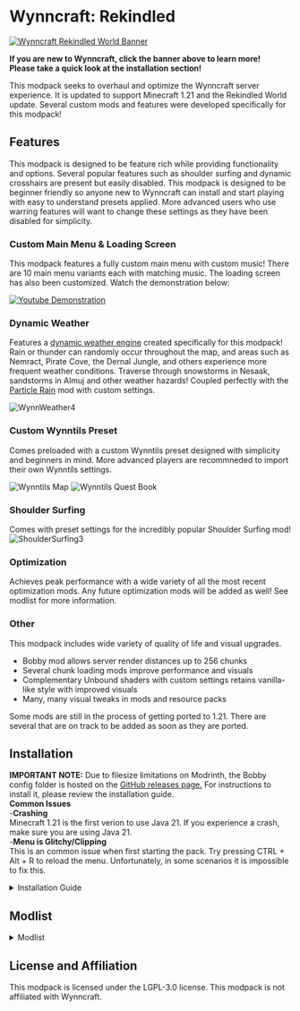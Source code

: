 # Wynncraft: Rekindled
[![Wynncraft Rekindled World Banner][1]][2]

[1]: https://cdn.modrinth.com/data/cached_images/838a9c58769a06b79203a2687415f2e15a856139.webp
[2]:  http://wynncraft.com "Redirect to homepage"

**If you are new to Wynncraft, click the banner above to learn more!**\
**Please take a quick look at the installation section!**

This modpack seeks to overhaul and optimize the Wynncraft server experience. It is updated to support Minecraft 1.21 and the Rekindled World update. Several custom mods and features were developed specifically for this modpack!

## Features

This modpack is designed to be feature rich while providing functionality and options. Several popular features such as shoulder surfing and dynamic crosshairs are present but easily disabled. This modpack is designed to be beginner friendly so anyone new to Wynncraft can install and start playing with easy to understand presets applied. More advanced users who use warring features will want to change these settings as they have been disabled for simplicity.
 
### Custom Main Menu & Loading Screen

This modpack features a fully custom main menu with custom music! There are 10 main menu variants each with matching music. The loading screen has also been customized. Watch the demonstration below:

[![Youtube Demonstration](https://img.youtube.com/vi/KP6yD7GRyTk/0.jpg)](https://www.youtube.com/watch?v=KP6yD7GRyTk)
 
### Dynamic Weather

Features a [dynamic weather engine](https://modrinth.com/mod/wynncraft-dynamic-weather) created specifically for this modpack! Rain or thunder can randomly occur throughout the map, and areas such as Nemract, Pirate Cove, the Dernal Jungle, and others experience more frequent weather conditions. Traverse through snowstorms in Nesaak, sandstorms in Almuj and other weather hazards! Coupled perfectly with the [Particle Rain](https://modrinth.com/mod/particle-rain) mod with custom settings.

![WynnWeather4](https://github.com/user-attachments/assets/ab469bc7-1b67-4001-87b4-7a564c8ca17d)


### Custom Wynntils Preset

Comes preloaded with a custom Wynntils preset designed with simplicity and beginners in mind. More advanced players are recommneded to import their own Wynntils settings.

![Wynntils Map](https://cdn.modrinth.com/data/cached_images/72a1c3b9d4decc3099276ef73a345e84e3d490eb.jpeg)
![Wynntils Quest Book](https://cdn.modrinth.com/data/cached_images/761feff2f647833da3f65c2a8dc89303720bb831.png)

### Shoulder Surfing

Comes with preset settings for the incredibly popular Shoulder Surfing mod!
![ShoulderSurfing3](https://github.com/user-attachments/assets/05f3bbdd-b865-4fdb-a702-aefb20bcff3c)


### Optimization

Achieves peak performance with a wide variety of all the most recent optimization mods. Any future optimization mods will be added as well! See modlist for more information.

### Other

This modpack includes wide variety of quality of life and visual upgrades.
- Bobby mod allows server render distances up to 256 chunks
- Several chunk loading mods improve performance and visuals
- Complementary Unbound shaders with custom settings retains vanilla-like style with improved visuals
- Many, many visual tweaks in mods and resource packs

Some mods are still in the process of getting ported to 1.21. There are several that are on track to be added as soon as they are ported.

## Installation

**IMPORTANT NOTE:** Due to filesize limitations on Modrinth, the Bobby config folder is hosted on the [GitHub releases page.](https://github.com/elijahjibben/wynncraft-rekindled-modpack/releases) For instructions to install it, please review the installation guide.\
**Common Issues**\
-**Crashing**\
Minecraft 1.21 is the first verion to use Java 21. If you experience a crash, make sure you are using Java 21.\
-**Menu is Glitchy/Clipping**\
This is an common issue when first starting the pack. Try pressing CTRL + Alt + R to reload the menu. Unfortunately, in some scenarios it is impossible to fix this.

<details>
<summary>Installation Guide</summary>

# Step One: Download the Modpack
There are three easy ways to download the modpack: The Modrinth app, Prism Launcher, Manually (Minecraft Launcher)

## Modrinth App
1. Download the [Modrinth App](https://modrinth.com/app) and sign in with your Microsoft/Minecraft account.
2. Press the Browse button and search for Wynncraft: Rekindled.
3. Install the modpack.
4. Navigate to the modpack's [GitHub Releases](https://github.com/elijahjibben/wynncraft-rekindled-modpack/releases) panel.
5. Download the file "bobby.zip". This allows you to increase your render distance beyond the server limit of 9 chunks.
6. Navigate to the Modrinth App's Library panel, and select Wynncraft: Rekindled -> Folder.
7. Follow Step Two to install the bobby configuration.

## Prism Launcher
1. Download [Prism Launcer](https://prismlauncher.org/) and sign in with your Microsoft/Minecraft account.
2. Download the .zip version of the modpack from the [GitHub Releases](https://github.com/elijahjibben/wynncraft-rekindled-modpack/releases) panel.
3. Drag and drop into the Prism Launcher menu.
4. Select "Ok"
5. Right click -> Rename if desired
6. Launch the game and follow Step Three.

## Manually (Minecraft Launcher)
1. Download the .zip version of the modpack from the [GitHub Releases](https://github.com/elijahjibben/wynncraft-rekindled-modpack/releases) panel.
2. Download the [Fabric Installer](https://fabricmc.net/use/installer/) and install for Minecraft 1.21, Loader Version 1.60.0.
3. Copy the .minecraft folder from the zip file to any location (Roaming recommended)
4. Rename the folder (.wynncraft recommended)
5. Open the Minecraft Launcher
6. Select Minecraft: Java Edition on the left panel
7. Select Installations -> New Installation
8. Select the custom game directory, and set version to the fabric-loader
9. Optional: Set Java arguments from -Xmx2G to higher to allocate more RAM
10. Optional: Download this pack icon to change the instance icon!\
[Rekindled Pack Icon](https://cdn.modrinth.com/data/cached_images/fd52f8703f66b28b37c2b1d782c1584ad4d90973.png)
11. Launch the game and follow Step Three.

# Step Two: Bobby Install
Extract the bobby file into the instance folder. Ensure the file is named:
```
.bobby
```
and contains a folder named:
```
play.wynncraft.com
```
It should look like this:\
![Bobby File Demonstration](https://cdn.modrinth.com/data/cached_images/471bf9ce4475b682f3028b6452bb3486396892de.gif)

# Step Three: Configurations
1. Bobby Update
As soon as you are in a world, type the following command into chat:
```
/bobby upgrade
```
This command is required to make bobby register the chunks saved in the instance directory.\
2. Configure Keybinds and Settings
Take a look through the keybinds menu! I recommend at least changing the "Cast 1-4 Spell" keybinds to suit your mouse/keyboard.\
Look at the Video Settings to suit your computer's performance.

</details>

## Modlist


<details>
<summary>Modlist</summary>

- [No Resource Pack Warnings](https://modrinth.com/mod/6xKUDQcB)
- [Chunks Fade In](https://modrinth.com/mod/JaNmzvA8)
- [Custom Splash Screen](https://modrinth.com/mod/BwFQLeCh)
- [Tiny Item Animations](https://modrinth.com/mod/wMkevcSR)
- [MixinTrace](https://modrinth.com/mod/sGmHWmeL)
- [FancyMenu](https://modrinth.com/mod/Wq5SjeWM)
- [Forge Config API Port](https://modrinth.com/mod/ohNO6lps)
- [Fabric Language Kotlin](https://modrinth.com/mod/Ha28R6CL)
- [Particle Rain](https://modrinth.com/mod/nrikgvxm)
- [Sodium Extra](https://modrinth.com/mod/PtjYWJkn)
- [Lithium](https://modrinth.com/mod/gvQqBUqZ)
- [Remove Hud But Not Hand!](https://modrinth.com/mod/MiPOIx6b)
- [Entity Model Features](https://modrinth.com/mod/4I1XuqiY)
- [Dynamic Crosshair](https://modrinth.com/mod/ZcR9weSm)
- [Shoulder Surfing Reloaded](https://modrinth.com/mod/kepjj2sy)
- [ClickThrough](https://modrinth.com/mod/ERHOxvaH)
- [Wakes](https://modrinth.com/mod/dlNu0RQY)
- [Debugify](https://modrinth.com/mod/QwxR6Gcd)
- [Mod Menu](https://modrinth.com/mod/mOgUt4GM)
- [YDM's Weapon Master](https://modrinth.com/mod/qi1sj2da)
- [Cull Particles](https://modrinth.com/mod/Cya14nsC)
- [Falling Leaves](https://modrinth.com/mod/WhbRG4iK)
- [More Culling](https://modrinth.com/mod/51shyZVL)
- [3d-Skin-Layers](https://modrinth.com/mod/zV5r3pPn)
- [Wynntils](https://modrinth.com/mod/dU5Gb9Ab)
- [EntityCulling](https://modrinth.com/mod/NNAgCjsB)
- [ClientSideNoteblocks](https://modrinth.com/mod/flmhXQgb)
- [Searchables](https://modrinth.com/mod/fuuu3xnx)
- [More Chat History](https://modrinth.com/mod/8qkXwOnk)
- [AmbientSounds](https://modrinth.com/mod/fM515JnW)
- [Server Pack Unlocker](https://modrinth.com/mod/PiuygVWJ)
- [FerriteCore](https://modrinth.com/mod/uXXizFIs)
- [Zoomify](https://modrinth.com/mod/w7ThoJFB)
- [Cloth Config v15](https://modrinth.com/mod/9s6osm5g)
- [Entity Texture Features](https://modrinth.com/mod/BVzZfTc1)
- [Melody](https://modrinth.com/mod/CVT4pFB2)
- [Sodium](https://modrinth.com/mod/AANobbMI)
- [Visuality](https://modrinth.com/mod/rI0hvYcd)
- [Barriers Don't Block Rain](https://modrinth.com/mod/fwmKUI9s)
- [Fabric API](https://modrinth.com/mod/P7dR8mSH)
- [Indium](https://modrinth.com/mod/Orvt0mRa)
- [fuy.gg](https://modrinth.com/mod/EMQzFaJ1)
- [ImmediatelyFast](https://modrinth.com/mod/5ZwdcRci)
- [Cubes Without Borders](https://modrinth.com/mod/ETlrkaYF)
- [Controlify](https://modrinth.com/mod/DOUdJVEm)
- [Krypton](https://modrinth.com/mod/fQEb0iXm)
- [Bobby](https://modrinth.com/mod/M08ruV16)
- [Architectury](https://modrinth.com/mod/lhGA9TYQ)
- [Concurrent Chunk Management Engine](https://modrinth.com/mod/VSNURh3q)
- [NotEnoughAnimations](https://modrinth.com/mod/MPCX6s5C)
- [Blur+ (Fabric)](https://modrinth.com/mod/NK39zBp2)
- [Animatica](https://modrinth.com/mod/PRN43VSY)
- [Continuity](https://modrinth.com/mod/1IjD5062)
- [Reese's Sodium Options](https://modrinth.com/mod/Bh37bMuy)
- [Enhanced Block Entities](https://modrinth.com/mod/OVuFYfre)
- [Iris](https://modrinth.com/mod/YL57xq9U)
- [Better Beds](https://modrinth.com/mod/kKwy3HU9)
- [Video Tape](https://modrinth.com/mod/LVTZtqlk)
- [BetterF3](https://modrinth.com/mod/8shC1gFX)
- [Nvidium](https://modrinth.com/mod/SfMw2IZN)
- [Wynncraft Dynamic Weather](https://modrinth.com/project/wynncraft-dynamic-weather)
- [YetAnotherConfigLib](https://modrinth.com/mod/1eAoo2KR)
- [Konkrete](https://modrinth.com/mod/J81TRJWm)
- [WaveyCapes](https://modrinth.com/mod/kYuIpRLv)
- [Chat Heads](https://modrinth.com/mod/Wb5oqrBJ)
- [CreativeCore](https://modrinth.com/mod/OsZiaDHq)
- [ModernFix](https://modrinth.com/mod/nmDcB62a)
- [Controlling](https://modrinth.com/mod/xv94TkTM)
- [Dynamic FPS](https://modrinth.com/mod/LQ3K71Q1)

</details>

## License and Affiliation
This modpack is licensed under the LGPL-3.0 license. This modpack is not affiliated with Wynncraft.

